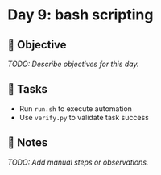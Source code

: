 # Day 9: bash scripting

## 🎯 Objective
_TODO: Describe objectives for this day._

## 🔧 Tasks
- Run `run.sh` to execute automation
- Use `verify.py` to validate task success

## 📝 Notes
_TODO: Add manual steps or observations._
